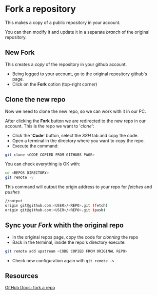 # Fork a repository

This makes a copy of a public repository in your account.

You can then modify it and update it in a separate _branch_ of the original repository.

## New Fork

This creates a _copy_ of the repository in your github account.

 - Being logged to your account, go to the original repository github's page.
 - Click on the __Fork__ option (top-right corner)

## Clone the new repo

Now we need to clone the new repo, so we can work with it in our PC.

After clicking the __Fork__ button we are redirected to the new repo in our account. This is the repo we want to '_clone_':

 - Click the '__Code__' button, select the _SSH_ tab and copy the code.
 - Open a terminal in the directory where you want to copy the repo.
 - Execute the command:

 ``` sh
 git clone <CODE COPIED FROM GITHUBS PAGE>
 ```

 You can check everything is OK with:

 ``` sh
 cd <REPOS DIRECTORY>
 git remote -v
 ```

 This command will output the origin address to your repo for _fetches_ and _pushes_
 ``` sh
 //output
 origin git@github.com:<USER>/<REPO>.git (fetch)
 origin git@github.com:<USER>/<REPO>.git (push)
```
## Sync your _Fork_ whith the original repo

 - In the original repos page, copy the code for _clonning_ the repo
 - Back in the terminal, inside the repo's directory execute:

 ``` sh
git remote add upstream <CODE COPIED FROM ORIGINAL REPO>
 ```
 - Check new configuration again with ```git remote -v```
 
## Resources

[GitHub Docs: fork a repo](https://docs.github.com/es/free-pro-team@latest/github/getting-started-with-github/fork-a-repo)
